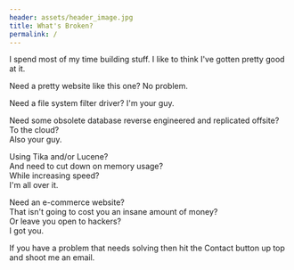 ```yaml
---
header: assets/header_image.jpg
title: What's Broken?
permalink: /
---
```

<meta name="google-site-verification" content="At4gJ0S6DBgxAkyAbNkYtYFGlGhJwgECxa2bY68mTMQ" />
I spend most of my time building stuff. I like to think I've gotten 
pretty good at it.

Need a pretty website like this one? No problem.

Need a file system filter driver? I'm your guy.

Need some obsolete database reverse engineered and replicated offsite?  
To the cloud?  
Also your guy. 

Using Tika and/or Lucene?  
And need to cut down on memory usage?  
While increasing speed?  
I'm all over it.

Need an e-commerce website?  
That isn't going to cost you an insane amount of money?  
Or leave you open to hackers?  
I got you.

If you have a problem that needs solving then hit the Contact button up
top and shoot me an email. 
